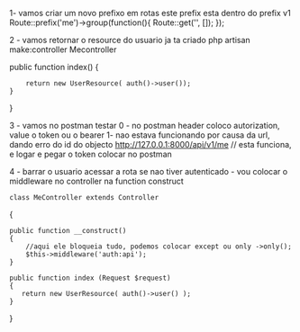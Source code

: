 1- vamos criar um novo prefixo em rotas
        este prefix esta dentro do prefix v1
        Route::prefix('me')->group(function(){
        Route::get('', []);
    });

2 - vamos retornar o resource do usuario ja ta criado
 php artisan make:controller Mecontroller

 public function index()
    {

        return new UserResource( auth()->user());
    }
}

3 - vamos no postman testar 
0 - no postman header coloco autorization, value o token ou o bearer
    1- nao estava funcionando por causa da url, dando erro do id do objecto
         http://127.0.0.1:8000/api/v1/me // esta funciona, e logar e pegar o token colocar no postman

4 - barrar o usuario acessar a rota se nao tiver autenticado
    - vou colocar o middleware no controller na function construct

    class MeController extends Controller
{

    public function __construct()
    {
        //aqui ele bloqueia tudo, podemos colocar except ou only ->only();
        $this->middleware('auth:api'); 
    }

    public function index (Request $request) 
    {
       return new UserResource( auth()->user() );
    }
}